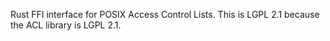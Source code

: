 Rust FFI interface for POSIX Access Control Lists. This is LGPL 2.1 because the
ACL library is LGPL 2.1.
